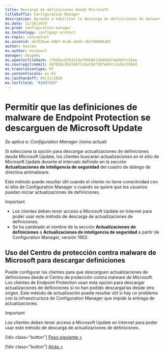 ```yaml
---
title: Descarga de definiciones desde Microsoft
titleSuffix: Configuration Manager
description: Aprenda a habilitar la descarga de definiciones de malware de Endpoint Protection desde Microsoft Update para Configuration Manager.
ms.date: 11/18/2019
ms.prod: configuration-manager
ms.technology: configmgr-protect
ms.topic: conceptual
ms.assetid: ab7626ae-d4bf-4ca6-ab25-c61f96800a02
author: mestew
ms.author: mstewart
manager: dougeby
ms.openlocfilehash: 1f0d8ac635d514e750584126458bfde6b5fc24ee
ms.sourcegitcommit: bbf820c35414bf2cba356f30fe047c1a34c5384d
ms.translationtype: HT
ms.contentlocale: es-ES
ms.lasthandoff: 04/21/2020
ms.locfileid: "81697243"
---
```

# <a name="enable-endpoint-protection-malware-definitions-to-download-from-microsoft-updates"></a>Permitir que las definiciones de malware de Endpoint Protection se descarguen de Microsoft Update

*Se aplica a: Configuration Manager (rama actual)*

Si selecciona la opción para descargar actualizaciones de definiciones desde Microsoft Update, los clientes buscarán actualizaciones en el sitio de Microsoft Update durante el intervalo definido en la sección **Actualizaciones de inteligencia de seguridad** del cuadro de diálogo de directiva antimalware.

 Este método puede resultar útil cuando el cliente no tiene conectividad con el sitio de Configuration Manager o cuando se quiere que los usuarios puedan iniciar actualizaciones de definiciones.

> [!IMPORTANT]
> - Los clientes deben tener acceso a Microsoft Update en Internet para poder usar este método de descarga de actualizaciones de definiciones.
> - Se ha cambiado el nombre de la sección **Actualizaciones de definiciones** a **Actualizaciones de inteligencia de seguridad** a partir de Configuration Manager, versión 1902.

## <a name="using-the-microsoft-malware-protection-center-to-download-definitions"></a>Uso del Centro de protección contra malware de Microsoft para descargar definiciones
 Puede configurar los clientes para que descarguen actualizaciones de definiciones desde el Centro de protección contra malware de Microsoft. Los clientes de Endpoint Protection usan esta opción para descargar actualizaciones de definiciones si no han podido descargarlas desde otro origen. Este método de actualización puede resultar útil si hay un problema con la infraestructura de Configuration Manager que impide la entrega de actualizaciones.

> [!IMPORTANT]
>  Los clientes deben tener acceso a Microsoft Update en Internet para poder usar este método de descarga de actualizaciones de definiciones.
> 
> 
> [!div class="button"]
> [Paso siguiente >](endpoint-antimalware-policies.md)
> 
> [!div class="button"]
> [Atrás >](endpoint-configure-alerts.md)

